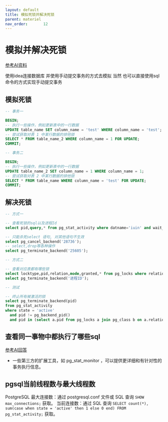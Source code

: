 ```yaml
---
layout: default
title: 模拟死锁并解决死锁
parent: materiel
nav_order:       12
---
```


# 模拟并解决死锁

[参考AI资料](https://www.doubao.com/thread/w216e8cc04bfc4994)

使用idea连接数据库 并使用手动提交事务的方式去模拟
当然 也可以直接使用sql命令的方式实现手动提交事务

## 模拟死锁

```sql
-- 事务一

BEGIN;
-- 执行一些操作，例如更新表中的一行数据
UPDATE table_name SET column_name = 'test' WHERE column_name = 'test';
-- 尝试获取对表 1 中某行数据的排他锁
SELECT * FROM table_name_2 WHERE column_name = 1 FOR UPDATE;
COMMIT;
```

```sql
-- 事务二

BEGIN;
-- 执行一些操作，例如更新表中的一行数据
UPDATE table_name_2 SET column_name = 1 WHERE column_name = 1;
-- 尝试获取对表 2 中某行数据的排他锁
SELECT * FROM table_name WHERE column_name = 'test' FOR UPDATE;
COMMIT;
```

## 解决死锁

```sql
-- 方式一

-- 查看死锁的sql以及进程Id
select pid,query,* from pg_stat_activity where datname='iuin' and wait_event_type = 'Lock';

-- 只能杀死select 语句, 对其他语句不生效
select pg_cancel_backend('28736');
-- select,drop等各种操作
select pg_terminate_backend('25605');

-- 方式二

-- 查看对应表都有哪些锁
select locktype,pid,relation,mode,granted,* from pg_locks where relation in (select oid from pg_class where relname='table_name');
select pg_terminate_backend('进程ID');

-- 测试

-- 终止所有被激活的锁
select pg_terminate_backend(pid)
from pg_stat_activity
where state = 'active'
  and pid != pg_backend_pid()
  and pid in (select a.pid from pg_locks a join pg_class b on a.relation = b.oid where lower(b.relname) = 'news_content');

```

## 查看同一事物中都执行了哪些sql

[参考AI回答](https://www.doubao.com/thread/w47b5fa72219f3bf5)

- 一些第三方的扩展工具，如 pg_stat_monitor ，可以提供更详细和有针对性的事务执行信息。

## pgsql当前线程数与最大线程数

PostgreSQL 最大连接数：通过 postgresql.conf 文件或 SQL 查询 `SHOW max_connections;` 获取。
当前连接数：通过 SQL 查询 `SELECT count(*), sum(case when state = 'active' then 1 else 0 end) FROM pg_stat_activity;` 获取。
